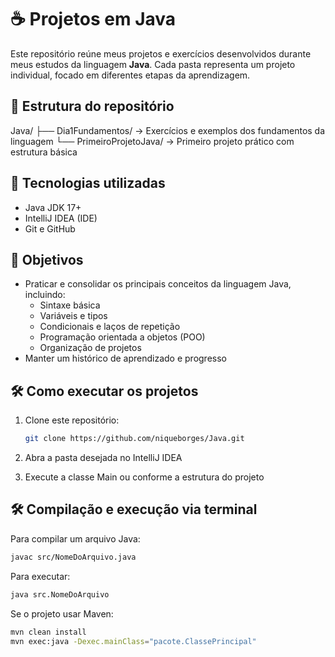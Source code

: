 # ☕ Projetos em Java

Este repositório reúne meus projetos e exercícios desenvolvidos durante meus estudos da linguagem **Java**. Cada pasta representa um projeto individual, focado em diferentes etapas da aprendizagem.

## 📁 Estrutura do repositório

Java/
├── Dia1Fundamentos/ → Exercícios e exemplos dos fundamentos da linguagem
└── PrimeiroProjetoJava/ → Primeiro projeto prático com estrutura básica

## 🚀 Tecnologias utilizadas

- Java JDK 17+
- IntelliJ IDEA (IDE)
- Git e GitHub

## 🎯 Objetivos

- Praticar e consolidar os principais conceitos da linguagem Java, incluindo:
  - Sintaxe básica
  - Variáveis e tipos
  - Condicionais e laços de repetição
  - Programação orientada a objetos (POO)
  - Organização de projetos
- Manter um histórico de aprendizado e progresso

## 🛠️ Como executar os projetos

1. Clone este repositório:

   ```bash
   git clone https://github.com/niqueborges/Java.git
   ```

2. Abra a pasta desejada no IntelliJ IDEA
3. Execute a classe Main ou conforme a estrutura do projeto
## 🛠️ Compilação e execução via terminal

Para compilar um arquivo Java:
```bash
javac src/NomeDoArquivo.java
```
Para executar:
```bash
java src.NomeDoArquivo
```

Se o projeto usar Maven:
```bash
mvn clean install
mvn exec:java -Dexec.mainClass="pacote.ClassePrincipal"
```

